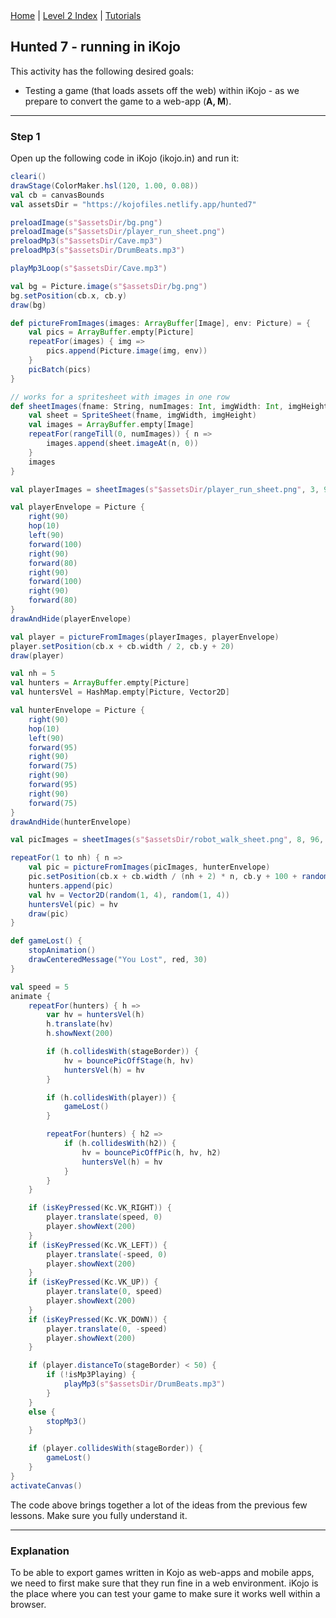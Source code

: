 <div class="nav">
  <a href="../../index.html">Home</a> | <a href="index.html">Level 2 Index</a> | <a href="../../tutorials-index.html">Tutorials</a>
</div>

## Hunted 7 - running in iKojo

This activity has the following desired goals:
* Testing a game (that loads assets off the web) within iKojo - as we prepare to convert the game to a web-app (**A, M**).


---

### Step 1
Open up the following code in iKojo (ikojo.in) and run it:

```scala
cleari()
drawStage(ColorMaker.hsl(120, 1.00, 0.08))
val cb = canvasBounds
val assetsDir = "https://kojofiles.netlify.app/hunted7"

preloadImage(s"$assetsDir/bg.png")
preloadImage(s"$assetsDir/player_run_sheet.png")
preloadMp3(s"$assetsDir/Cave.mp3")
preloadMp3(s"$assetsDir/DrumBeats.mp3")

playMp3Loop(s"$assetsDir/Cave.mp3")

val bg = Picture.image(s"$assetsDir/bg.png")
bg.setPosition(cb.x, cb.y)
draw(bg)

def pictureFromImages(images: ArrayBuffer[Image], env: Picture) = {
    val pics = ArrayBuffer.empty[Picture]
    repeatFor(images) { img =>
        pics.append(Picture.image(img, env))
    }
    picBatch(pics)
}

// works for a spritesheet with images in one row
def sheetImages(fname: String, numImages: Int, imgWidth: Int, imgHeight: Int): ArrayBuffer[Image] = {
    val sheet = SpriteSheet(fname, imgWidth, imgHeight)
    val images = ArrayBuffer.empty[Image]
    repeatFor(rangeTill(0, numImages)) { n =>
        images.append(sheet.imageAt(n, 0))
    }
    images
}

val playerImages = sheetImages(s"$assetsDir/player_run_sheet.png", 3, 96, 128)

val playerEnvelope = Picture {
    right(90)
    hop(10)
    left(90)
    forward(100)
    right(90)
    forward(80)
    right(90)
    forward(100)
    right(90)
    forward(80)
}
drawAndHide(playerEnvelope)

val player = pictureFromImages(playerImages, playerEnvelope)
player.setPosition(cb.x + cb.width / 2, cb.y + 20)
draw(player)

val nh = 5
val hunters = ArrayBuffer.empty[Picture]
val huntersVel = HashMap.empty[Picture, Vector2D]

val hunterEnvelope = Picture {
    right(90)
    hop(10)
    left(90)
    forward(95)
    right(90)
    forward(75)
    right(90)
    forward(95)
    right(90)
    forward(75)
}
drawAndHide(hunterEnvelope)

val picImages = sheetImages(s"$assetsDir/robot_walk_sheet.png", 8, 96, 128)

repeatFor(1 to nh) { n =>
    val pic = pictureFromImages(picImages, hunterEnvelope)
    pic.setPosition(cb.x + cb.width / (nh + 2) * n, cb.y + 100 + randomDouble(0, cb.height - 200))
    hunters.append(pic)
    val hv = Vector2D(random(1, 4), random(1, 4))
    huntersVel(pic) = hv
    draw(pic)
}

def gameLost() {
    stopAnimation()
    drawCenteredMessage("You Lost", red, 30)
}

val speed = 5
animate {
    repeatFor(hunters) { h =>
        var hv = huntersVel(h)
        h.translate(hv)
        h.showNext(200)

        if (h.collidesWith(stageBorder)) {
            hv = bouncePicOffStage(h, hv)
            huntersVel(h) = hv
        }

        if (h.collidesWith(player)) {
            gameLost()
        }

        repeatFor(hunters) { h2 =>
            if (h.collidesWith(h2)) {
                hv = bouncePicOffPic(h, hv, h2)
                huntersVel(h) = hv
            }
        }
    }

    if (isKeyPressed(Kc.VK_RIGHT)) {
        player.translate(speed, 0)
        player.showNext(200)
    }
    if (isKeyPressed(Kc.VK_LEFT)) {
        player.translate(-speed, 0)
        player.showNext(200)
    }
    if (isKeyPressed(Kc.VK_UP)) {
        player.translate(0, speed)
        player.showNext(200)
    }
    if (isKeyPressed(Kc.VK_DOWN)) {
        player.translate(0, -speed)
        player.showNext(200)
    }

    if (player.distanceTo(stageBorder) < 50) {
        if (!isMp3Playing) {
            playMp3(s"$assetsDir/DrumBeats.mp3")
        }
    }
    else {
        stopMp3()
    }

    if (player.collidesWith(stageBorder)) {
        gameLost()
    }
}
activateCanvas()
```

The code above brings together a lot of the ideas from the previous few lessons. Make sure you fully understand it.

---

### Explanation

To be able to export games written in Kojo as web-apps and mobile apps, we need to first make sure that they run fine in a web environment. iKojo is the place where you can test your game to make sure it works well within a browser.